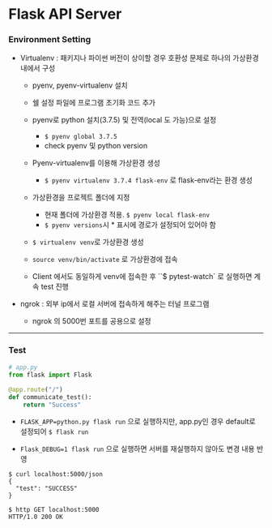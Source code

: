 # Flask API Server

### Environment Setting

* Virtualenv : 패키지나 파이썬 버전이 상이할 경우 호환성 문제로 하나의 가상환경 내에서 구성

  * pyenv, pyenv-virtualenv 설치
  * 쉘 설정 파일에 프로그램 초기화 코드 추가
  * pyenv로 python 설치(3.7.5) 및 전역(local 도 가능)으로 설정
    * ``$ pyenv global 3.7.5``
    * check pyenv 및 python version

  

  * Pyenv-virtualenv를 이용해 가상환경 생성

    * ``$ pyenv virtualenv 3.7.4 flask-env`` 로 flask-env라는 환경 생성

  * 가상환경을 프로젝트 폴더에 지정

    * 현재 폴더에 가상환경 적용.  ``$ pyenv local flask-env`` 
    * ``$ pyenv versions``시 * 표시에 경로가 설정되어 있어야 함

    

  * ``$ virtualenv venv``로 가상환경 생성

  * `` source venv/bin/activate `` 로 가상환경에 접속

  * Client 에서도 동일하게 venv에 접속한 후 ``$ pytest-watch` 로 실행하면 계속 test 진행

  

* ngrok : 외부 ip에서 로컬 서버에 접속하게 해주는 터널 프로그램
  
  * ngrok 의 5000번 포트를 공용으로 설정



---

### Test

```python
# app.py
from flask import Flask
  
@app.route("/")
def communicate_test():
    return "Success"
```

* ``FLASK_APP=python.py flask run`` 으로 실행하지만, app.py인 경우 default로 설정되어 ``$ flask run``

* `Flask_DEBUG=1 flask run` 으로 실행하면 서버를 재실행하지 않아도 변경 내용 반영



```shell
$ curl localhost:5000/json
{
  "test": "SUCCESS"
}

$ http GET localhost:5000
HTTP/1.0 200 OK
```


